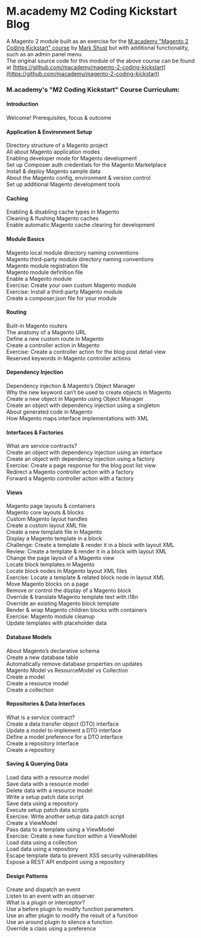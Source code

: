 # M.academy M2 Coding Kickstart Blog
A Magento 2 module built as an exercise for the [M.academy "Magento 2 Coding Kickstart" course](https://m.academy/courses/magento-2-coding-kickstart/) by [Mark Shust](https://github.com/markshust/) but with additional functionality, such as an admin panel menu.  
The original source code for this module of the above course can be found at [https://github.com/macademy/magento-2-coding-kickstart](https://github.com/macademy/magento-2-coding-kickstart)

### M.academy's "M2 Coding Kickstart" Course Curriculum:

#### Introduction
Welcome! Prerequisites, focus & outcome  

#### Application & Environment Setup
Directory structure of a Magento project  
All about Magento application modes  
Enabling developer mode for Magento development  
Set up Composer auth credentials for the Magento Marketplace  
Install & deploy Magento sample data  
About the Magento config, environment & version control  
Set up additional Magento development tools  

#### Caching
Enabling & disabling cache types in Magento  
Cleaning & flushing Magento caches  
Enable automatic Magento cache clearing for development  

#### Module Basics
Magento local module directory naming conventions  
Magento third-party module directory naming conventions  
Magento module registration file  
Magento module definition file  
Enable a Magento module  
Exercise: Create your own custom Magento module  
Exercise: Install a third-party Magento module  
Create a composer.json file for your module  

#### Routing
Built-in Magento routers  
The anatomy of a Magento URL  
Define a new custom route in Magento  
Create a controller action in Magento  
Exercise: Create a controller action for the blog post detail view   
Reserved keywords in Magento controller actions  

#### Dependency Injection
Dependency injection & Magento’s Object Manager  
Why the new keyword can’t be used to create objects in Magento  
Create a new object in Magento using Object Manager  
Create an object with dependency injection using a singleton  
About generated code in Magento  
How Magento maps interface implementations with XML  

#### Interfaces & Factories
What are service contracts?  
Create an object with dependency injection using an interface  
Create an object with dependency injection using a factory  
Exercise: Create a page response for the blog post list view  
Redirect a Magento controller action with a factory  
Forward a Magento controller action with a factory  

#### Views
Magento page layouts & containers  
Magento core layouts & blocks  
Custom Magento layout handles  
Create a custom layout XML file  
Create a new template file in Magento  
Display a Magento template in a block  
Challenge: Create a template & render it in a block with layout XML  
Review: Create a template & render it in a block with layout XML  
Change the page layout of a Magento view  
Locate block templates in Magento  
Locate block nodes in Magento layout XML files  
Exercise: Locate a template & related block node in layout XML  
Move Magento blocks on a page  
Remove or control the display of a Magento block  
Override & translate Magento template text with i18n  
Override an existing Magento block template  
Render & wrap Magento children blocks with containers  
Exercise: Magento module cleanup  
Update templates with placeholder data  

#### Database Models
About Magento’s declarative schema  
Create a new database table  
Automatically remove database properties on updates  
Magento Model vs ResourceModel vs Collection  
Create a model  
Create a resource model  
Create a collection  

#### Repositories & Data Interfaces
What is a service contract?  
Create a data transfer object (DTO) interface  
Update a model to implement a DTO interface  
Define a model preference for a DTO interface  
Create a repository interface  
Create a repository  

#### Saving & Querying Data
Load data with a resource model  
Save data with a resource model  
Delete data with a resource model  
Write a setup patch data script  
Save data using a repository  
Execute setup patch data scripts  
Exercise: Write another setup data patch script  
Create a ViewModel  
Pass data to a template using a ViewModel  
Exercise: Create a new function within a ViewModel  
Load data using a collection  
Load data using a repository  
Escape template data to prevent XSS security vulnerabilities  
Expose a REST API endpoint using a repository  

#### Design Patterns
Create and dispatch an event  
Listen to an event with an observer  
What is a plugin or interceptor?  
Use a before plugin to modify function parameters  
Use an after plugin to modify the result of a function  
Use an around plugin to silence a function  
Override a class using a preference  
